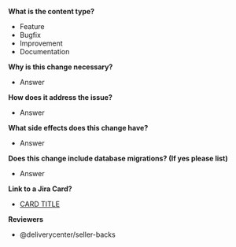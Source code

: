 **What is the content type?**

  - Feature
  - Bugfix
  - Improvement
  - Documentation

**Why is this change necessary?**

  - Answer

**How does it address the issue?**

  - Answer

**What side effects does this change have?**

  - Answer

**Does this change include database migrations? (If yes please list)**

   - Answer

**Link to a Jira Card?**

  - [CARD TITLE](https://deliverycenterbr.atlassian.net/browse/RAZ-)

**Reviewers**

   - @deliverycenter/seller-backs
